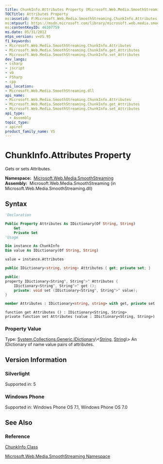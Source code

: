 ```yaml
---
title: ChunkInfo.Attributes Property (Microsoft.Web.Media.SmoothStreaming)
TOCTitle: Attributes Property
ms:assetid: P:Microsoft.Web.Media.SmoothStreaming.ChunkInfo.Attributes
ms:mtpsurl: https://msdn.microsoft.com/library/microsoft.web.media.smoothstreaming.chunkinfo.attributes(v=VS.95)
ms:contentKeyID: 46307759
ms.date: 05/31/2012
mtps_version: v=VS.95
f1_keywords:
- Microsoft.Web.Media.SmoothStreaming.ChunkInfo.Attributes
- Microsoft.Web.Media.SmoothStreaming.ChunkInfo.get_Attributes
- Microsoft.Web.Media.SmoothStreaming.ChunkInfo.set_Attributes
dev_langs:
- csharp
- jscript
- vb
- FSharp
- cpp
api_location:
- Microsoft.Web.Media.SmoothStreaming.dll
api_name:
- Microsoft.Web.Media.SmoothStreaming.ChunkInfo.Attributes
- Microsoft.Web.Media.SmoothStreaming.ChunkInfo.get_Attributes
- Microsoft.Web.Media.SmoothStreaming.ChunkInfo.set_Attributes
api_type:
  - Assembly
topic_type:
- apiref
product_family_name: VS
---
```


# ChunkInfo.Attributes Property

Gets or sets Attributes.

**Namespace:**  [Microsoft.Web.Media.SmoothStreaming](microsoft-web-media-smoothstreaming-namespace_1.md)  
**Assembly:**  Microsoft.Web.Media.SmoothStreaming (in Microsoft.Web.Media.SmoothStreaming.dll)

## Syntax

```vb
'Declaration

Public Property Attributes As IDictionary(Of String, String)
    Get
    Private Set
'Usage

Dim instance As ChunkInfo
Dim value As IDictionary(Of String, String)

value = instance.Attributes
```

```csharp
public IDictionary<string, string> Attributes { get; private set; }
```

```cpp
public:
property IDictionary<String^, String^>^ Attributes {
    IDictionary<String^, String^>^ get ();
    private: void set (IDictionary<String^, String^>^ value);
}
```

``` fsharp
member Attributes : IDictionary<string, string> with get, private set
```

```jscript
function get Attributes () : IDictionary<String, String>
private function set Attributes (value : IDictionary<String, String>)
```

### Property Value

Type: [System.Collections.Generic.IDictionary](https://msdn.microsoft.com/library/s4ys34ea\(v=vs.95\))\<[String](https://msdn.microsoft.com/library/s1wwdcbf\(v=vs.95\)), [String](https://msdn.microsoft.com/library/s1wwdcbf\(v=vs.95\))\>  
An IDictionary of name value pairs of attributes.

## Version Information

### Silverlight

Supported in: 5  

### Windows Phone

Supported in: Windows Phone OS 7.1, Windows Phone OS 7.0  

## See Also

### Reference

[ChunkInfo Class](chunkinfo-class-microsoft-web-media-smoothstreaming_1.md)

[Microsoft.Web.Media.SmoothStreaming Namespace](microsoft-web-media-smoothstreaming-namespace_1.md)
